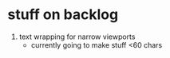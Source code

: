 # stuff on backlog
1. text wrapping for narrow viewports
    - currently going to make stuff <60 chars 